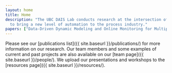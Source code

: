 ```yaml
---
layout: home
title: Home
description: "The UBC DAIS Lab conducts research at the intersection of process control, data analytics and machine learning. We develop novel algorithms and computational tools 
  to bring a new level of automation to the process industry."
papers: ["Data-Driven Dynamic Modeling and Online Monitoring for Multiphase and Multimode Batch Processes with Uneven Batch Durations", "Machine Direction Adaptive Control on a Paper Machine", "Towards Self-Driving Processes: A Deep Reinforcement Learning Approach to Control", "Univariate model-based deadband alarm design for nonlinear processes"]
---
```


Please see our [publications list]({{ site.baseurl }}/publications/) for more information on our research. Our team members and some examples of current and past projects are also available on our [team page]({{ site.baseurl }}/people/). We upload our presentations and workshops to the [resources page]({{ site.baseurl }}/resources/).